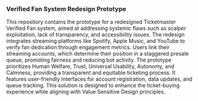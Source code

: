 ### Verified Fan System Redesign Prototype

This repository contains the prototype for a redesigned Ticketmaster Verified Fan system, aimed at addressing systemic flaws such as scalper exploitation, lack of transparency, and accessibility issues. The redesign integrates streaming platforms like Spotify, Apple Music, and YouTube to verify fan dedication through engagement metrics. Users link their streaming accounts, which determine their position in a staggered presale queue, promoting fairness and reducing bot activity. The prototype prioritizes Human Welfare, Trust, Universal Usability, Autonomy, and Calmness, providing a transparent and equitable ticketing process. It features user-friendly interfaces for account registration, data updates, and queue tracking. This solution is designed to enhance the ticket-buying experience while aligning with Value Sensitive Design principles.
